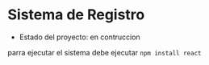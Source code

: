 <h1>Sistema de Registro</h1>

- Estado del proyecto: en contruccion

parra ejecutar el sistema debe ejecutar
``` npm install react ```
